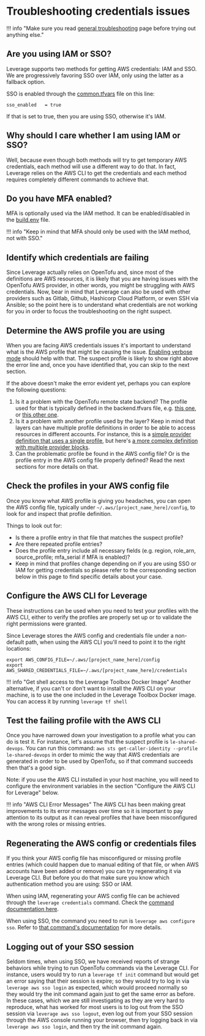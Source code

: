 # Troubleshooting credentials issues

!!! info "Make sure you read [general troubleshooting](../general) page before trying out anything else."

## Are you using IAM or SSO?
Leverage supports two methods for getting AWS credentials: IAM and SSO. We are progressively favoring SSO over IAM, only using the latter as a fallback option.

SSO is enabled through the [common.tfvars](https://github.com/binbashar/le-tf-infra-aws/blob/master/config/common.tfvars.example) file on this line:
```
sso_enabled   = true
```
If that is set to true, then you are using SSO, otherwise it's IAM.

## Why should I care whether I am using IAM or SSO?
Well, because even though both methods will try to get temporary AWS credentials, each method will use a different way to do that. In fact, Leverage relies on the AWS CLI to get the credentials and each method requires completely different commands to achieve that.

## Do you have MFA enabled?
MFA is optionally used via the IAM method. It can be enabled/disabled in the [build.env](https://github.com/binbashar/le-tf-infra-aws/blob/master/build.env) file.

!!! info "Keep in mind that MFA should only be used with the IAM method, not with SSO."

## Identify which credentials are failing
Since Leverage actually relies on OpenTofu and, since most of the definitions are AWS resources, it is likely that you are having issues with the OpenTofu AWS provider, in other words, you might be struggling with AWS credentials. Now, bear in mind that Leverage can also be used with other providers such as Gitlab, Github, Hashicorp Cloud Platform, or even SSH via Ansible; so the point here is to understand what credentials are not working for you in order to focus the troubleshooting on the right suspect.

## Determine the AWS profile you are using
When you are facing AWS credentials issues it's important to understand what is the AWS profile that might be causing the issue. [Enabling verbose mode](../general/#gathering-more-information) should help with that. The suspect profile is likely to show right above the error line and, once you have identified that, you can skip to the next section.

If the above doesn't make the error evident yet, perhaps you can explore the following questions:

1. Is it a problem with the OpenTofu remote state backend? The profile used for that is typically defined in the backend.tfvars file, e.g. [this one](https://github.com/binbashar/le-tf-infra-aws/blob/master/apps-devstg/config/backend.tfvars#L6), or [this other one](https://github.com/binbashar/le-tf-infra-aws/blob/master/shared/config/backend.tfvars).
2. Is it a problem with another profile used by the layer? Keep in mind that layers can have multiple profile definitions in order to be able to access resources in different accounts. For instance, this is a [simple provider definition that uses a single profile](https://github.com/binbashar/le-tf-infra-aws/blob/master/shared/us-east-1/security-base/config.tf#L4-L7), but here's [a more complex definition with multiple provider blocks](https://github.com/binbashar/le-tf-infra-aws/blob/master/shared/us-east-1/base-network/config.tf#L1-L43).
3. Can the problematic profile be found in the AWS config file? Or is the profile entry in the AWS config file properly defined? Read the next sections for more details on that.

## Check the profiles in your AWS config file
Once you know what AWS profile is giving you headaches, you can open the AWS config file, typically under `~/.aws/[project_name_here]/config`, to look for and inspect that profile definition.

Things to look out for:

- Is there a profile entry in that file that matches the suspect profile?
- Are there repeated profile entries?
- Does the profile entry include all necessary fields (e.g. region, role_arn, source_profile; mfa_serial if MFA is enabled)?
- Keep in mind that profiles change depending on if you are using SSO or IAM for getting credentials so please refer to the corresponding section below in this page to find specific details about your case.

## Configure the AWS CLI for Leverage
These instructions can be used when you need to test your profiles with the AWS CLI, either to verify the profiles are properly set up or to validate the right permissions were granted.

Since Leverage stores the AWS config and credentials file under a non-default path, when using the AWS CLI you'll need to point it to the right locations:
```
export AWS_CONFIG_FILE=~/.aws/[project_name_here]/config
export AWS_SHARED_CREDENTIALS_FILE=~/.aws/[project_name_here]/credentials
```

!!! info "Get shell access to the Leverage Toolbox Docker Image"
    Another alternative, if you can't or don't want to install the AWS CLI on your machine, is to use the one included in the Leverage Toolbox Docker image. You can access it by running `leverage tf shell`

## Test the failing profile with the AWS CLI
Once you have narrowed down your investigation to a profile what you can do is test it.
For instance, let's assume that the suspect profile is `le-shared-devops`. You can run this command: `aws sts get-caller-identity --profile le-shared-devops` in order to mimic the way that AWS credentials are generated in order to be used by OpenTofu, so if that command succeeds then that's a good sign.

Note: if you use the AWS CLI installed in your host machine, you will need to configure the environment variables in the section "Configure the AWS CLI for Leverage" below.

!!! info "AWS CLI Error Messages"
    The AWS CLI has been making great improvements to its error messages over time so it is important
    to pay attention to its output as it can reveal profiles that have been misconfigured with the
    wrong roles or missing entries.

## Regenerating the AWS config or credentials files
If you think your AWS config file has misconfigured or missing profile entries (which could happen due to manual editing of that file, or when AWS accounts have been added or remove) you can try regenerating it via Leverage CLI. But before you do that make sure you know which authentication method you are using: SSO or IAM.

When using IAM, regenerating your AWS config file can be achieved through the `leverage credentials` command. Check the [command documentation here](/user-guide/leverage-cli/reference/credentials/).

When using SSO, the command you need to run is `leverage aws configure sso`. Refer to [that command's documentation](/user-guide/leverage-cli/reference/aws/#configure-sso) for more details.

## Logging out of your SSO session
Seldom times, when using SSO, we have received reports of strange behaviors while trying to run OpenTofu commands via the Leverage CLI. For instance, users would try to run a `leverage tf init` command but would get an error saying that their session is expire; so they would try to log in via `leverage aws sso login` as expected, which would proceed normally so they would try the init command again just to get the same error as before.
In these cases, which we are still investigating as they are very hard to reproduce, what has worked for most users is to log out from the SSO session via `leverage aws sso logout`, even log out from your SSO session through the AWS console running your browser, then try logging back in via `leverage aws sso login`, and then try the init command again.
